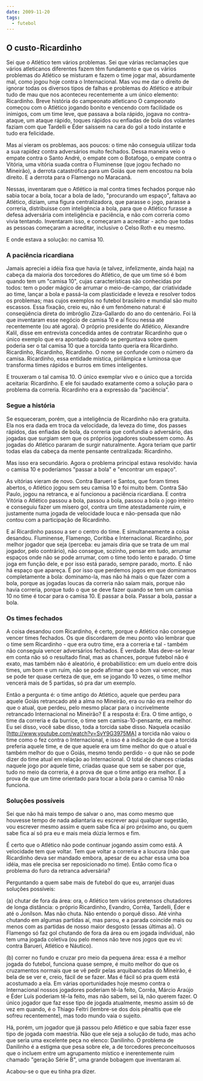 ```yaml
---
date: 2009-11-20
tags:
  - futebol
---
```


## O custo-Ricardinho

Sei que o Atlético tem vários problemas. Sei que várias reclamações que vários atleticanos diferentes fazem têm fundamento e que os vários problemas do Atlético se misturam e fazem o time jogar mal, absurdamente mal, como jogou hoje contra o Internacional. Mas vou me dar o direito de ignorar todas os diversos tipos de falhas e problemas do Atlético e atribuir tudo de mau que nos aconteceu recentemente a um único elemento: Ricardinho.
Breve história do campeonato atleticano
O campeonato começou com o Atlético jogando bonito e vencendo com facilidade os inimigos, com um time leve, que passava a bola rápido, jogava no contra-ataque, um ataque rápido, toques rápidos ou enfiadas de bola dos volantes faziam com que Tardelli e Éder saíssem na cara do gol a todo instante e tudo era felicidade.

Mas aí vieram os problemas, aos poucos: o time não conseguia utilizar toda a sua rapidez contra adversários muito fechados. Dessa maneira veio o empate contra o Santo André, o empate com o Botafogo, o empate contra o Vitória, uma vitória suada contra o Fluminense (que jogou fechado no Mineirão), a derrota catastrófica para um Goiás que nem encostou na bola direito. E a derrota para o Flamengo no Maracanã.

Nessas, inventaram que o Atlético ia mal contra times fechados porque não sabia tocar a bola, tocar a bola de lado, "procurando um espaço", faltava ao Atlético, diziam, uma figura centralizadora, que parasse o jogo, parasse a correria, distribuisse com inteligência a bola, para que o Atlético furasse a defesa adversária com inteligência e paciência, e não com correria como vivia tentando. Inventaram isso, e começaram a acreditar - acho que todas as pessoas começaram a acreditar, inclusive o Celso Roth e eu mesmo.

E onde estava a solução: no camisa 10.

### A paciência ricardiana

Jamais apreciei a idéia fixa que havia (e talvez, infelizmente, ainda haja) na cabeça da maioria dos torcedores do Atlético, de que um time só é bom quando tem um "camisa 10", cujas características são conhecidas por todos: tem o poder mágico de arrumar o meio-de-campo, dar criatividade ao time, lançar a bola e passá-la com plasticidade e leveza e resolver todos os problemas; mas cujos exemplos no futebol brasileiro e mundial são muito escassos. Essa fixação, creio eu, não é um fenômeno natural: é conseqüência direta do imbróglio Ziza-Gallardo do ano do centenário. Foi lá que inventaram esse negócio de camisa 10 e aí ficou nessa até recentemente (ou até agora). O próprio presidente do Atlético, Alexandre Kalil, disse em entrevista concedida antes de contratar Ricardinho que o único exemplo que era apontado quando se perguntava sobre quem poderia ser o tal camisa 10 que a torcida tanto queria era Ricardinho. Ricardinho, Ricardinho, Ricardinho. O nome se confunde com o número da camisa. Ricardinho, essa entidade mística, pirilâmpica e luminosa que transforma times rápidos e burros em times inteligentes.

E trouxeram o tal camisa 10. O único exemplar vivo e o único que a torcida aceitaria: Ricardinho. E ele foi saudado exatamente como a solução para o problema da correria. Ricardinho era a expressão da "paciência".

### Segue a história

Se esqueceram, porém, que a inteligência de Ricardinho não era gratuita. Ela nos era dada em troca da velocidade, da leveza do time, dos passes rápidos, das enfiadas de bola, da correria que confundia o adversário, das jogadas que surgiam sem que os próprios jogadores soubessem como. As jogadas do Atlético pararam de surgir naturalmente. Agora teriam que partir todas elas da cabeça da mente pensante centralizada: Ricardinho.

Mas isso era secundário. Agora o problema principal estava resolvido: havia o camisa 10 e poderíamos "passar a bola" e "encontrar um espaço".

As vitórias vieram de novo. Contra Barueri e Santos, que foram times abertos, o Atlético jogou sem seu camisa 10 e foi muito bem. Contra São Paulo, jogou na retranca, e aí funcionou a paciência ricardiana. E contra Vitória o Atlético passou a bola, passou a bola, passou a bola o jogo inteiro e conseguiu fazer um mísero gol, contra um time atestadamente ruim, e justamente numa jogada de velocidade louca e não-pensada que não contou com a participação de Ricardinho.

E aí Ricardinho passou a ser o centro do time. E simultaneamente a coisa desandou. Fluminense, Flamengo, Coritiba e Internacional. Ricardinho, por melhor jogador que seja (perceba: eu jamais diria que se trata de um mal jogador, pelo contrário), não consegue, sozinho, pensar em tudo, arrumar espaços onde não se pode arrumar, com o time todo lento e parado. O time joga em função dele, e por isso está parado, sempre parado, morto. E não há espaço que apareça. É por isso que perdemos jogos em que dominamos completamente a bola: dominamo-la, mas não há mais o que fazer com a bola, porque as jogadas loucas da correria não saíam mais, porque não havia correria, porque tudo o que se deve fazer quando se tem um camisa 10 no time é tocar para o camisa 10. E passar a bola. Passar a bola, passar a bola.

### Os times fechados

A coisa desandou com Ricardinho, é certo, porque o Atlético não consegue vencer times fechados. Os que discordarem de meu ponto vão lembrar que o time sem Ricardinho - que era outro time, era a correria e tal - também não conseguia vencer adversários fechados. É verdade. Mas deve-se levar em conta não só o resultado final, mas as chances, porque futebol não é exato, mas também não é aleatório, é probabilístico: em um duelo entre dois times, um bom e um ruim, não se pode afirmar que o bom vai vencer, mas se pode ter quase certeza de que, em se jogando 10 vezes, o time melhor vencerá mais de 5 partidas, só pra dar um exemplo.

Então a pergunta é: o time antigo do Atlético, aquele que perdeu para aquele Goiás retrancado até a alma no Mineirão, era ou não era melhor do que o atual, que perdeu, pelo mesmo placar para o incrivelmente retrancado Internacional no Mineirão? E a resposta é: Era. O time antigo, o time da correria e da burrice, o time sem camisa-10-pensante, era melhor. Eu sei disso, você sabe disso, toda a torcida sabe disso. Naquela ocasião [<http://www.youtube.com/watch?v=SvY9G3975MA]> a torcida não vaiou o time como o fez contra o Internacional, e isso é a indicação de que a torcida preferia aquele time, e de que aquele era um time melhor do que o atual e também melhor do que o Goiás, mesmo tendo perdido - o que não se pode dizer do time atual em relação ao Internacional. O total de chances criadas naquele jogo por aquele time, criadas quase que sem se saber por que, tudo no meio da correria, é a prova de que o time antigo era melhor. É a prova de que um time orientado para tocar a bola para o camisa 10 não funciona.

### Soluções possíveis

Sei que não há mais tempo de salvar o ano, mas como mesmo que houvesse tempo de nada adiantaria eu escrever aqui qualquer sugestão, vou escrever mesmo assim e quem sabe fica aí pro próximo ano, ou quem sabe fica aí só pra eu e mais meia dúzia lermos e fim.

É certo que o Atlético não pode continuar jogando assim como está. A velocidade tem que voltar. Tem que voltar a correria e a loucura (não que Ricardinho deva ser mandado embora, apesar de eu achar essa uma boa idéia, mas ele precisa ser reposicionado no time). Então como fica o problema do furo da retranca adversária?

Perguntando a quem sabe mais de futebol do que eu, arranjei duas soluções possíveis:

(a) chutar de fora da área: ora, o Atlético tem vários pretensos chutadores de longa distância: o próprio Ricardinho, Evandro, Corrêa, Tardelli, Éder e até o Jonílson. Mas não chuta. Não entendo o porquê disso. Até vinha chutando em algumas partidas aí, mas parou, e a parada coincide mais ou menos com as partidas de nosso maior desgosto (essas últimas aí). O Flamengo só faz gol chutando de fora da área ou em jogada individual, não tem uma jogada coletiva (ou pelo menos não teve nos jogos que eu vi: contra Barueri, Atlético e Náutico).

(b) correr no fundo e cruzar pro meio da pequena área: essa é a melhor jogada do futebol, funciona quase sempre, é muito melhor do que os cruzamentos normais que se vê pedir pelas arquibancadas do Mineirão, é bela de se ver e, creio, fácil de se fazer. Mas é fácil só pra quem está acostumado a ela. Em várias oportunidades hoje mesmo contra o Internacional nossos jogadores poderiam tê-la feito, Corrêa, Márcio Araújo e Éder Luís poderiam tê-la feito, mas não sabem, sei lá, não querem fazer. O único jogador que faz esse tipo de jogada atualmente, mesmo assim só de vez em quando, é o Thiago Feltri (lembre-se dos dois pênaltis que ele sofreu recentemente), mas todo mundo vaia o sujeito.

Há, porém, um jogador que já passou pelo Atlético e que sabia fazer esse tipo de jogada com maestria. Não que ele seja a solução de tudo, mas acho que seria uma excelente peça no elenco: Danilinho. O problema de Danilinho é a estigma que pesa sobre ele, a de torcedores preconceituosos que o incluem entre um agrupamento místico e inerentemente ruim chamado "geração Série B", uma grande bobagem que inventaram aí.

Acabou-se o que eu tinha pra dizer.
